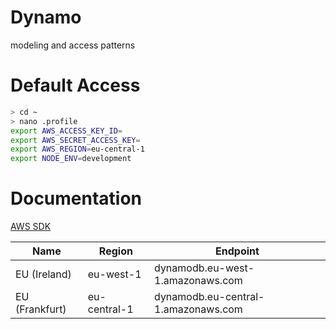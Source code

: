 # Dynamo
modeling and access patterns

# Default Access
```bash
> cd ~
> nano .profile
export AWS_ACCESS_KEY_ID=
export AWS_SECRET_ACCESS_KEY=
export AWS_REGION=eu-central-1
export NODE_ENV=development
```

# Documentation
[AWS SDK](http://docs.aws.amazon.com/AWSJavaScriptSDK/latest/AWS/DynamoDB.html)


| Name           | Region       | Endpoint                               |
|----------------|--------------|----------------------------------------|
| EU (Ireland)   | eu-west-1    | dynamodb.eu-west-1.amazonaws.com       |
| EU (Frankfurt) | eu-central-1 | dynamodb.eu-central-1.amazonaws.com    |

